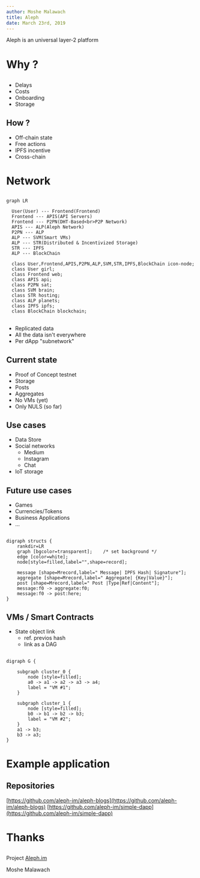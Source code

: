 ```yaml
---
author: Moshe Malawach
title: Aleph
date: March 23rd, 2019
---
```


Aleph is an universal layer-2 platform

# Why ?


##

- Delays
- Costs
- Onboarding
- Storage

## How ?

- Off-chain state
- Free actions
- IPFS incentive
- Cross-chain

# Network

## 

```mermaid
graph LR

  User(User) --- Frontend(Frontend)
  Frontend --- APIS(API Servers)
  Frontend --- P2PN(DHT-Based<br>P2P Network)
  APIS --- ALP(Aleph Network)
  P2PN --- ALP
  ALP --- SVM(Smart VMs)
  ALP --- STR(Distributed & Incentivized Storage)
  STR --- IPFS
  ALP --- BlockChain
  
  class User,Frontend,APIS,P2PN,ALP,SVM,STR,IPFS,BlockChain icon-node;
  class User girl;
  class Frontend web;
  class APIS api;
  class P2PN sat;
  class SVM brain;
  class STR hosting;
  class ALP planets;
  class IPFS ipfs;
  class BlockChain blockchain;
```

##

- Replicated data
- All the data isn't everywhere
- Per dApp "subnetwork"

## Current state

- Proof of Concept testnet
- Storage
- Posts
- Aggregates
- No VMs (yet)
- Only NULS (so far)

## Use cases

- Data Store
- Social networks
  - Medium
  - Instagram
  - Chat
- IoT storage

## Future use cases

- Games
- Currencies/Tokens
- Business Applications
- ...

##

```graphviz
digraph structs {
    rankdir=LR
    graph [bgcolor=transparent];	/* set background */
	edge [color=white];
	node[style=filled,label="",shape=record];

    message [shape=Mrecord,label=" Message| IPFS Hash| Signature"];
    aggregate [shape=Mrecord,label=" Aggregate| {Key|Value}"];
    post [shape=Mrecord,label=" Post |Type|Ref|Content"];
    message:f0 -> aggregate:f0;
    message:f0 -> post:here;
}
```

## VMs / Smart Contracts

- State object link
  - ref. previos hash
  - link as a DAG

##


```graphviz
digraph G {

	subgraph cluster_0 {
		node [style=filled];
		a0 -> a1 -> a2 -> a3 -> a4;
		label = "VM #1";
	}

	subgraph cluster_1 {
		node [style=filled];
		b0 -> b1 -> b2 -> b3;
		label = "VM #2";
	}
	a1 -> b3;
	b3 -> a3;
}
```
 
# Example application

## Repositories

[https://github.com/aleph-im/aleph-blogs](https://github.com/aleph-im/aleph-blogs)
[https://github.com/aleph-im/simple-dapp](https://github.com/aleph-im/simple-dapp)

# Thanks

##

Project [Aleph.im](https://aleph.im)

Moshe Malawach

